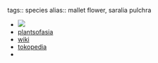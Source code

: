 tags:: species
alias:: mallet flower, saralia pulchra

- ![](https://peach-geographical-bat-397.mypinata.cloud/ipfs/QmZnVQjkcUKcdap6ToV4P5Kk2de5CDwDJRQmzSMmuneqJt)
- [plantsofasia](http://www.plantsofasia.com/index/schefflera_pueckleri/0-1228)
- [wiki](https://en.wikipedia.org/wiki/Heptapleurum_calyptratum)
- [tokopedia](https://www.tokopedia.com/ikipetani/tanamanhias-tupidanthus-calyptratus-walisongo-var-kuning-amerika?extParam=ivf%3Dfalse%26src%3Dsearch)
-